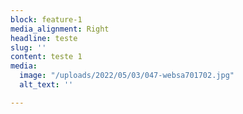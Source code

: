 ```yaml
---
block: feature-1
media_alignment: Right
headline: teste
slug: ''
content: teste 1
media:
  image: "/uploads/2022/05/03/047-websa701702.jpg"
  alt_text: ''

---
```

